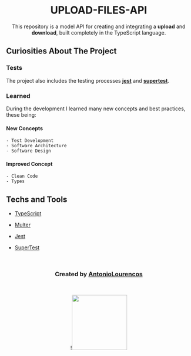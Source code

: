 <div align="center">

# **UPLOAD-FILES-API**

This repository is a model API for creating and integrating a **upload** and **download**, built completely in the TypeScript language.

</div>

## **Curiosities About The Project**

### **Tests**

The project also includes the testing processes **[jest](https://jestjs.io/)** and **[supertest](https://github.com/visionmedia/supertest)**.

### **Learned**

During the development I learned many new concepts and best practices, these being:

#### **New Concepts**

    - Test Development
    - Software Architecture
    - Software Design

#### **Improved Concept**

    - Clean Code
    - Types

## **Techs and Tools**

-   [TypeScript](https://www.typescriptlang.org/)

-   [Multer](https://github.com/expressjs/multer)

-   [Jest](https://jestjs.io/)

-   [SuperTest](https://github.com/visionmedia/supertest)

<div align="center">

<br />

### **Created by [AntonioLourencos](https://www.linkedin.com/in/antoniolourencos/)**

<br />

!<img width="150" src="https://camo.githubusercontent.com/affae0a22ee54ab97fb432a0cea816c8f42ad80b1d3d6c132c3e65d10c764815/68747470733a2f2f656e637279707465642d74626e302e677374617469632e636f6d2f696d616765733f713d74626e3a414e643947635279495f2d67584367645368534479767453735839665442684146796d7277596f4f304126757371703d434155"/>

</div>
